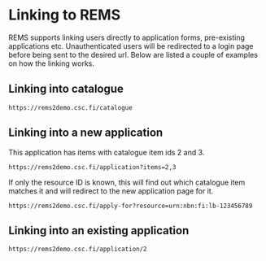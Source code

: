 # Linking to REMS

REMS supports linking users directly to application forms, pre-existing applications etc. Unauthenticated users will be redirected to a login page before being sent to the desired url. Below are listed a couple of examples on how the linking works.

## Linking into catalogue

```
https://rems2demo.csc.fi/catalogue
```

## Linking into a new application

This application has items with catalogue item ids 2 and 3.

```
https://rems2demo.csc.fi/application?items=2,3
```

If only the resource ID is known, this will find out which catalogue item matches it and will redirect to the new application page for it.

```
https://rems2demo.csc.fi/apply-for?resource=urn:nbn:fi:lb-123456789
```

## Linking into an existing application

```
https://rems2demo.csc.fi/application/2
```
